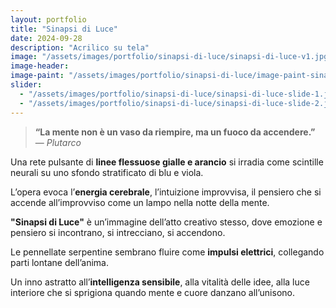 ```yaml
---
layout: portfolio
title: "Sinapsi di Luce"
date: 2024-09-28
description: "Acrilico su tela"
image: "/assets/images/portfolio/sinapsi-di-luce/sinapsi-di-luce-v1.jpg"
image-header:
image-paint: "/assets/images/portfolio/sinapsi-di-luce/image-paint-sinapsi-di-luce-v1.jpg"
slider:
  - "/assets/images/portfolio/sinapsi-di-luce/sinapsi-di-luce-slide-1.jpg"
  - "/assets/images/portfolio/sinapsi-di-luce/sinapsi-di-luce-slide-2.jpg"
---
```


> **“La mente non è un vaso da riempire, ma un fuoco da accendere.”**  
> — *Plutarco*

Una rete pulsante di **linee flessuose gialle e arancio** si irradia come scintille neurali su uno sfondo stratificato di blu e viola. 

L’opera evoca l’**energia cerebrale**, l’intuizione improvvisa, il pensiero che si accende all’improvviso come un lampo nella notte della mente.

**"Sinapsi di Luce"** è un’immagine dell’atto creativo stesso, dove emozione e pensiero si incontrano, si intrecciano, si accendono. 

Le pennellate serpentine sembrano fluire come **impulsi elettrici**, collegando parti lontane dell’anima.

Un inno astratto all’**intelligenza sensibile**, alla vitalità delle idee, alla luce interiore che si sprigiona quando mente e cuore danzano all’unisono.
